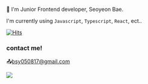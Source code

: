 
👋 I'm Junior Frontend developer, Seoyeon Bae.

I'm currently using `Javascript`, `Typescript`, `React`, ect..

[![Hits](https://hits.seeyoufarm.com/api/count/incr/badge.svg?url=https%3A%2F%2Fgithub.com%2Fcindy0817-web&count_bg=%23A0A09E&title_bg=%23A0A09E&icon=github.svg&icon_color=%23FFFFFF&title=hits&edge_flat=false)](https://hits.seeyoufarm.com)

### contact me!
📤bsy050817@gmail.com

<a href="https://velog.io/@cindy0817-web"><img src="https://img.shields.io/badge/Velog-brightgreen?style=flat-square&logo=Velog&logoColor=white"/></a>

